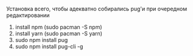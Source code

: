 Установка всего, чтобы адекватно собирались pug'и при очередном редактировании
1. install npm (sudo pacman -S npm)
2. install yarn (sudo pacman -S yarn)
3. sudo npm install pug
4. sudo npm install pug-cli -g
